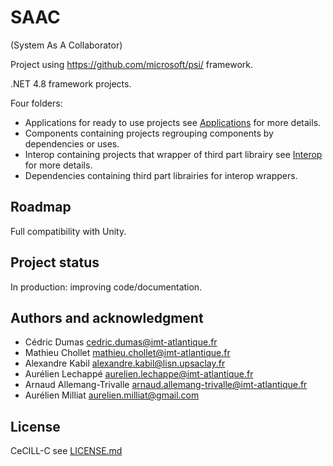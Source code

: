 # SAAC
(System As A Collaborator)

Project using https://github.com/microsoft/psi/ framework.

.NET 4.8 framework projects.

Four folders:
- Applications for ready to use projects see [Applications](Applications/README.md) for more details.
- Components containing projects regrouping components by dependencies or uses.
- Interop containing projects that wrapper of third part librairy see [Interop](Interop/README.md) for more details.
- Dependencies containing third part librairies for interop wrappers.

## Roadmap
Full compatibility with Unity.

## Project status
In production: improving code/documentation.

## Authors and acknowledgment
- Cédric Dumas cedric.dumas@imt-atlantique.fr
- Mathieu Chollet mathieu.chollet@imt-atlantique.fr
- Alexandre Kabil alexandre.kabil@lisn.upsaclay.fr
- Aurélien Lechappé aurelien.lechappe@imt-atlantique.fr
- Arnaud Allemang-Trivalle arnaud.allemang-trivalle@imt-atlantique.fr
- Aurélien Milliat aurelien.milliat@gmail.com

## License
CeCILL-C see [LICENSE.md](LICENSE.md)
